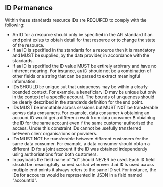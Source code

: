 ## ID Permanence

Within these standards resource IDs are REQUIRED to comply with the following:

* An ID for a resource should only be specified in the API standard if an end point exists to
obtain detail for that resource or to change the state of the resource.
* If an ID is specified in the standards for a resource then it is mandatory and MUST be
supplied, by the data provider, in accordance with the standards.
* If an ID is specified the ID value MUST be entirely arbitrary and have no inherent meaning. For instance, an ID should not be a combination of other fields or a string that can be parsed to extract meaningful information.
* IDs SHOULD be unique but that uniqueness may be within a clearly bounded context. For example, a beneficiary ID may be unique but only in the context of a specific account. The bounds of uniqueness should be clearly described in the standards definition for the end point.
* IDs MUST be immutable across sessions but MUST NOT be transferable across data consumers. For example, data consumer A obtaining an account ID would get a different result from data consumer B obtaining the ID for the same account even if the same customer authorised the access. Under this constraint IDs cannot be usefully transferred between client organisations or providers.
* IDs MUST NOT be transferable between different customers for the same data consumer. For example, a data consumer should obtain a different ID for a joint account if the ID was obtained independently using authorisations from both customers.
* In payloads the field name of “id” should NEVER be used. Each ID field should be meaningfully named so that wherever that ID is used across multiple end points it always refers to the same ID set. For instance, the IDs for accounts would be represented in JSON in a field named “accountId”.
